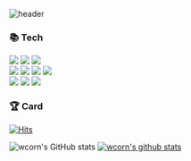 ![header](https://capsule-render.vercel.app/api?type=waving&text=Dongseok's%20Github&fontColor=ffffff&fontSize=70&animation=fadeIn&height=180)
### 📚 Tech
<p>
<img src="https://img.shields.io/badge/java-007396?style=flat-square&logo=OpenJDK&logoColor=white">
<img src="https://img.shields.io/badge/Spring-6DB33F?style=flat-square&logo=Spring&logoColor=FFFFFF">
<img src="https://img.shields.io/badge/SpringBoot-6DB33F?style=flat-square&logo=SpringBoot&logoColor=FFFFFF"><br/>
<img src="https://img.shields.io/badge/AWS-232F3E?style=flat-square&logo=Amazon%20AWS&logoColor=white"/>
<img src="https://img.shields.io/badge/-Docker-1597E5?style=flat-plastic&logo=Docker&logoColor=white"/>
<img src="https://img.shields.io/badge/kubernetes-%23326ce5?style=flat-square&logo=kubernetes&logoColor=white"/>
<img src="https://img.shields.io/badge/Kafka-%3333333.svg?style=flat-plastic&logo=Apache Kafka&logoColor=white"> <br/>
<img src="https://img.shields.io/badge/Firebase-FFCA28?style=flat-square&logo=Firebase&logoColor=FFFFFF"/>
<img src="https://img.shields.io/badge/MySQL-4479A1?style=flat-square&logo=MySQL&logoColor=FFFFFF"/>
<img src="https://img.shields.io/badge/-Redis-F58840?style=flat-plastic&logo=Redis&logoColor=white"/>
</p>

### 🏆 Card 
<p>
  
[![Hits](https://hits.seeyoufarm.com/api/count/incr/badge.svg?url=https%3A%2F%2Fgithub.com%2Fwcorn)](https://hits.seeyoufarm.com)

![wcorn's GitHub stats](https://github-readme-stats.vercel.app/api?username=wcorn&show_icons=true&theme=radical)
[![wcorn's github stats](https://github-readme-stats.vercel.app/api/top-langs/?username=wcorn&show_icons=true&hide_border=true&title_color=004386&icon_color=004386&layout=compact)](https://github.com/wcorn)

</p>
